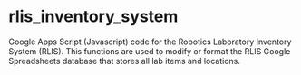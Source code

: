 # rlis_inventory_system
Google Apps Script (Javascript) code for the Robotics Laboratory Inventory System (RLIS). This functions are used to modify or format the RLIS Google Spreadsheets database that stores all lab items and locations.
